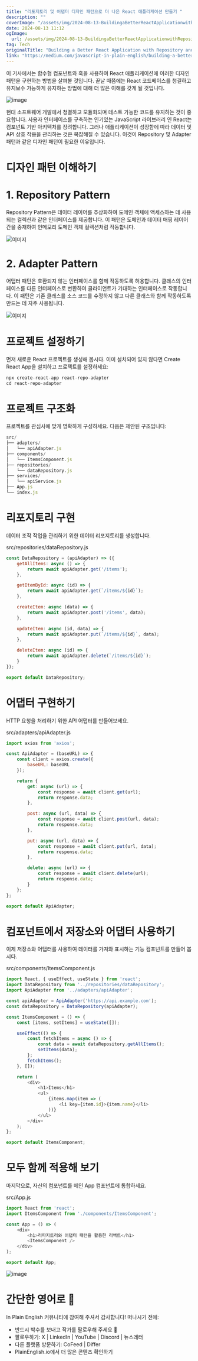 ```yaml
---
title: "리포지토리 및 어댑터 디자인 패턴으로 더 나은 React 애플리케이션 만들기 "
description: ""
coverImage: "/assets/img/2024-08-13-BuildingaBetterReactApplicationwithRepositoryandAdapterDesignPatterns_0.png"
date: 2024-08-13 11:12
ogImage: 
  url: /assets/img/2024-08-13-BuildingaBetterReactApplicationwithRepositoryandAdapterDesignPatterns_0.png
tag: Tech
originalTitle: "Building a Better React Application with Repository and Adapter Design Patterns "
link: "https://medium.com/javascript-in-plain-english/building-a-better-react-application-with-repository-and-adapter-design-patterns-3e089f43fbc8"
---
```



이 기사에서는 함수형 컴포넌트와 훅을 사용하여 React 애플리케이션에 이러한 디자인 패턴을 구현하는 방법을 살펴볼 것입니다. 끝날 때쯤에는 React 코드베이스를 청결하고 유지보수 가능하게 유지하는 방법에 대해 더 많은 이해를 갖게 될 것입니다.

![image](/assets/img/2024-08-13-BuildingaBetterReactApplicationwithRepositoryandAdapterDesignPatterns_0.png)

현대 소프트웨어 개발에서 청결하고 모듈화되며 테스트 가능한 코드를 유지하는 것이 중요합니다. 사용자 인터페이스를 구축하는 인기있는 JavaScript 라이브러리 인 React는 컴포넌트 기반 아키텍처를 장려합니다. 그러나 애플리케이션이 성장함에 따라 데이터 및 API 상호 작용을 관리하는 것은 복잡해질 수 있습니다. 이것이 Repository 및 Adapter 패턴과 같은 디자인 패턴이 필요한 이유입니다.

# 디자인 패턴 이해하기

<div class="content-ad"></div>

# 1. Repository Pattern

Repository Pattern은 데이터 레이어를 추상화하여 도메인 객체에 액세스하는 데 사용되는 컬렉션과 같은 인터페이스를 제공합니다. 이 패턴은 도메인과 데이터 매핑 레이어 간을 중재하여 인메모리 도메인 객체 컬렉션처럼 작동합니다.

![이미지](/assets/img/2024-08-13-BuildingaBetterReactApplicationwithRepositoryandAdapterDesignPatterns_1.png)

# 2. Adapter Pattern

<div class="content-ad"></div>

어댑터 패턴은 호환되지 않는 인터페이스를 함께 작동하도록 허용합니다. 클래스의 인터페이스를 다른 인터페이스로 변환하여 클라이언트가 기대하는 인터페이스로 작동합니다. 이 패턴은 기존 클래스를 소스 코드를 수정하지 않고 다른 클래스와 함께 작동하도록 만드는 데 자주 사용됩니다. 

![이미지](/assets/img/2024-08-13-BuildingaBetterReactApplicationwithRepositoryandAdapterDesignPatterns_2.png)

# 프로젝트 설정하기

먼저 새로운 React 프로젝트를 생성해 봅시다. 이미 설치되어 있지 않다면 Create React App을 설치하고 프로젝트를 설정하세요:

<div class="content-ad"></div>

```js
npx create-react-app react-repo-adapter
cd react-repo-adapter
```

# 프로젝트 구조화

프로젝트를 관심사에 맞게 명확하게 구성하세요. 다음은 제안된 구조입니다:

```js
src/
├── adapters/
│   └── apiAdapter.js
├── components/
│   └── ItemsComponent.js
├── repositories/
│   └── dataRepository.js
├── services/
│   └── apiService.js
├── App.js
└── index.js
```

<div class="content-ad"></div>

# 리포지토리 구현

데이터 조작 작업을 관리하기 위한 데이터 리포지토리를 생성합니다.

src/repositories/dataRepository.js

```js
const DataRepository = (apiAdapter) => ({
    getAllItems: async () => {
        return await apiAdapter.get('/items');
    },

    getItemById: async (id) => {
        return await apiAdapter.get(`/items/${id}`);
    },

    createItem: async (data) => {
        return await apiAdapter.post('/items', data);
    },

    updateItem: async (id, data) => {
        return await apiAdapter.put(`/items/${id}`, data);
    },

    deleteItem: async (id) => {
        return await apiAdapter.delete(`/items/${id}`);
    }
});

export default DataRepository;
```

<div class="content-ad"></div>

# 어댑터 구현하기

HTTP 요청을 처리하기 위한 API 어댑터를 만들어보세요.

src/adapters/apiAdapter.js

```javascript
import axios from 'axios';

const ApiAdapter = (baseURL) => {
    const client = axios.create({
        baseURL: baseURL
    });

    return {
        get: async (url) => {
            const response = await client.get(url);
            return response.data;
        },

        post: async (url, data) => {
            const response = await client.post(url, data);
            return response.data;
        },

        put: async (url, data) => {
            const response = await client.put(url, data);
            return response.data;
        },

        delete: async (url) => {
            const response = await client.delete(url);
            return response.data;
        }
    };
};

export default ApiAdapter;
```

<div class="content-ad"></div>

# 컴포넌트에서 저장소와 어댑터 사용하기

이제 저장소와 어댑터를 사용하여 데이터를 가져와 표시하는 기능 컴포넌트를 만들어 봅시다.

src/components/ItemsComponent.js

```js
import React, { useEffect, useState } from 'react';
import DataRepository from '../repositories/dataRepository';
import ApiAdapter from '../adapters/apiAdapter';

const apiAdapter = ApiAdapter('https://api.example.com');
const dataRepository = DataRepository(apiAdapter);

const ItemsComponent = () => {
    const [items, setItems] = useState([]);

    useEffect(() => {
        const fetchItems = async () => {
            const data = await dataRepository.getAllItems();
            setItems(data);
        };
        fetchItems();
    }, []);

    return (
        <div>
            <h1>Items</h1>
            <ul>
                {items.map(item => (
                    <li key={item.id}>{item.name}</li>
                ))}
            </ul>
        </div>
    );
};

export default ItemsComponent;
```

<div class="content-ad"></div>

# 모두 함께 적용해 보기

마지막으로, 자신의 컴포넌트를 메인 App 컴포넌트에 통합하세요.

src/App.js

```js
import React from 'react';
import ItemsComponent from './components/ItemsComponent';

const App = () => (
    <div>
        <h1>리파지토리와 어댑터 패턴을 활용한 리액트</h1>
        <ItemsComponent />
    </div>
);

export default App;
```

<div class="content-ad"></div>

![image](/assets/img/2024-08-13-BuildingaBetterReactApplicationwithRepositoryandAdapterDesignPatterns_3.png)

# 간단한 영어로 🚀

In Plain English 커뮤니티에 참여해 주셔서 감사합니다! 떠나시기 전에:

- 반드시 박수를 보내고 작가를 팔로우해 주세요 👏️️
- 팔로우하기: X | LinkedIn | YouTube | Discord | 뉴스레터
- 다른 플랫폼 방문하기: CoFeed | Differ
- PlainEnglish.io에서 더 많은 콘텐츠 확인하기